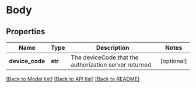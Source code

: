 # Body

## Properties
Name | Type | Description | Notes
------------ | ------------- | ------------- | -------------
**device_code** | **str** | The deviceCode that the authorization server returned | [optional] 

[[Back to Model list]](../README.md#documentation-for-models) [[Back to API list]](../README.md#documentation-for-api-endpoints) [[Back to README]](../README.md)



